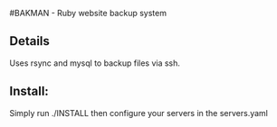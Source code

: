 #BAKMAN - Ruby website backup system

## Details
Uses rsync and mysql to backup files via ssh. 

## Install:

Simply run ./INSTALL then configure your servers in the servers.yaml
